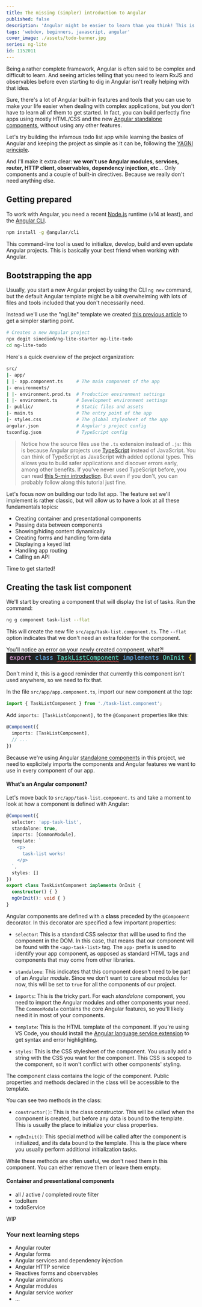 ```yaml
---
title: The missing (simpler) introduction to Angular
published: false
description: 'Angular might be easier to learn than you think! This is an introduction to building complete apps with Angular, with the minimal required complexity.'
tags: 'webdev, beginners, javascript, angular'
cover_image: ./assets/todo-banner.jpg
series: ng-lite
id: 1152011
---
```


Being a rather complete framework, Angular is often said to be complex and difficult to learn. And seeing articles telling that you need to learn RxJS and observables before even starting to dig in Angular isn't really helping with that idea.

Sure, there's a lot of Angular built-in features and tools that you can use to make your life easier when dealing with complex applications, but you don't have to learn all of them to get started. In fact, you can build perfectly fine apps using mostly HTML/CSS and the new [Angular standalone components](https://angular.io/guide/standalone-components), without using any other features.

Let's try building the infamous todo list app while learning the basics of Angular and keeping the project as simple as it can be, following the [YAGNI principle](https://en.wikipedia.org/wiki/You_aren%27t_gonna_need_it).

And I'll make it extra clear: **we won't use Angular modules, services, router, HTTP client, observables, dependency injection, etc**... Only components and a couple of built-in directives. Because we really don't need anything else.

## Getting prepared

To work with Angular, you need a recent [Node.js](https://nodejs.org) runtime (v14 at least), and the [Angular CLI](https://cli.angular.io).

```bash
npm install -g @angular/cli
```

This command-line tool is used to initialize, develop, build and even update Angular projects. This is basically your best friend when working with Angular.

## Bootstrapping the app

Usually, you start a new Angular project by using the CLI `ng new` command, but the default Angular template might be a bit overwhelming with lots of files and tools included that you don't necessarily need.

Instead we'll use the "ngLite" template we created [this previous article](TODO) to get a simpler starting point.

```bash
# Creates a new Angular project
npx degit sinedied/ng-lite-starter ng-lite-todo
cd ng-lite-todo
```

Here's a quick overview of the project organization:

```bash
src/
|- app/
| |- app.component.ts     # The main component of the app
|- environments/
| |- environment.prod.ts  # Production environment settings
| |- environment.ts       # Development environment settings
|- public/                # Static files and assets
|- main.ts                # The entry point of the app
|- styles.css             # The global stylesheet of the app
angular.json              # Angular's project config
tsconfig.json             # TypeScript config
```

> Notice how the source files use the `.ts` extension instead of `.js`: this is because Angular projects use [TypeScript](https://www.typescriptlang.org) instead of JavaScript. You can think of TypeScript as JavaScript with added optional types. This allows you to build safer applications and discover errors early, among other benefits. If you've never used TypeScript before, you can read [this 5-min introduction](https://www.typescriptlang.org/docs/handbook/typescript-in-5-minutes.html). But even if you don't, you can probably follow along this tutorial just fine.

Let's focus now on building our todo list app. The feature set we'll implement is rather classic, but will allow us to have a look at all these fundamentals topics: 

- Creating container and presentational components
- Passing data between components
- Showing/hiding content dynamically
- Creating forms and handling form data
- Displaying a keyed list
- Handling app routing
- Calling an API

Time to get started!

## Creating the task list component

We'll start by creating a component that will display the list of tasks. Run the command:

```bash
ng g component task-list --flat
```

This will create the new file `src/app/task-list.component.ts`. The `--flat` option indicates that we don't need an extra folder for the component.

You'll notice an error on your newly created component, what?!
![Screenshort showing TaskListComponent class error](./assets/component-error.png)

Don't mind it, this is a good reminder that currently this component isn't used anywhere, so we need to fix that.

In the file `src/app/app.component.ts`, import our new component at the top:

```typescript
import { TaskListComponent } from './task-list.component';
```

Add `imports: [TaskListComponent],` to the `@Component` properties like this:

```typescript
@Component({
  imports: [TaskListComponent],
  // ...
})
```

Because we're using Angular [standalone components](https://angular.io/guide/standalone-components) in this project, we need to explicitely imports the components and Angular features we want to use in every component of our app.

#### What's an Angular component?

Let's move back to `src/app/task-list.component.ts` and take a moment to look at how a component is defined with Angular:

```typescript
@Component({
  selector: 'app-task-list',
  standalone: true,
  imports: [CommonModule],
  template: `
    <p>
      task-list works!
    </p>
  `,
  styles: []
})
export class TaskListComponent implements OnInit {
  constructor() { }
  ngOnInit(): void { }
}
```

Angular components are defined with a **class** preceded by the `@Component` decorator. In this decorator are specified a few important properties:

- `selector`: This is a standard CSS selector that will be used to find the component in the DOM. In this case, that means that our component will be found with the `<app-task-list>` tag. The `app-` prefix is used to identify your app component, as opposed as standard HTML tags and components that may come from other libraries.

- `standalone`: This indicates that this component doesn't need to be part of an Angular *module*. Since we don't want to care about modules for now, this will be set to `true` for all the components of our project.

- `imports`: This is the tricky part. For each *standalone* component, you need to import the Angular modules and other components your need. The `CommonModule` contains the core Angular features, so you'll likely need it in most of your components.

- `template`: This is the HTML template of the component. If you're using VS Code, you should install the [Angular language service extension](https://marketplace.visualstudio.com/items?itemName=angular.ng-template&WT.mc_id=javascript-0000-yolasors) to get syntax and error highlighting.

- `styles`: This is the CSS stylesheet of the component. You usually add a string with the CSS you want for the component. This CSS is scoped to the component, so it won't conflict with other components' styling.

The component class contains the logic of the component. Public properties and methods declared in the class will be accessible to the template.

You can see two methods in the class:

- `constructor()`: This is the class constructor. This will be called when the component is created, but before any data is bound to the template. This is usually the place to initialize your class properties.

- `ngOnInit()`: This special method will be called after the component is initialized, and its data bound to the template. This is the place where you usually perform additional initialization tasks.

While these methods are often useful, we don't need them in this component. You can either remove them or leave them empty.

#### Container and presentational components









- all / active / completed route filter
- todoItem
- todoService


WIP

### Your next learning steps

- Angular router
- Angular forms
- Angular services and dependency injection
- Angular HTTP service
- Reactives forms and observables
- Angular animations
- Angular modules
- Angular service worker
- ...
